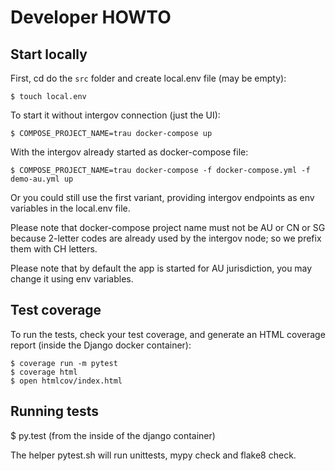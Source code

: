 # Developer HOWTO

## Start locally

First, cd do the ``src`` folder and create local.env file (may be empty):

    $ touch local.env

To start it without intergov connection (just the UI):

    $ COMPOSE_PROJECT_NAME=trau docker-compose up

With the intergov already started as docker-compose file:

    $ COMPOSE_PROJECT_NAME=trau docker-compose -f docker-compose.yml -f demo-au.yml up

Or you could still use the first variant, providing intergov endpoints as env variables
in the local.env file.

Please note that docker-compose project name must not be AU or CN or SG because 2-letter codes are already used by the intergov node; so we prefix them with CH letters.

Please note that by default the app is started for AU jurisdiction, you may change it using env variables.


## Test coverage

To run the tests, check your test coverage, and generate an HTML coverage report (inside the Django docker container):

    $ coverage run -m pytest
    $ coverage html
    $ open htmlcov/index.html


## Running tests

  $ py.test (from the inside of the django container)

The helper pytest.sh will run unittests, mypy check and flake8 check.
